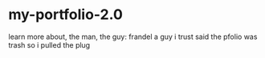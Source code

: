 # my-portfolio-2.0
learn more about, the man, the guy: frandel
a guy i trust said the pfolio was trash so i pulled the plug
